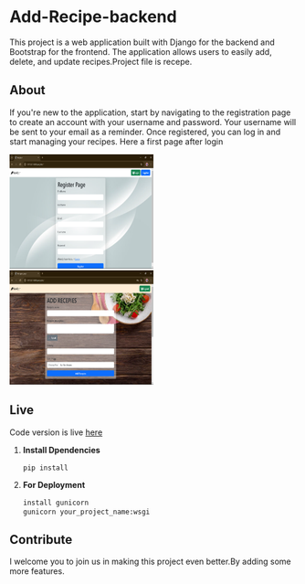 # Add-Recipe-backend

This project is a web application built with Django for the backend and Bootstrap for the frontend. The application allows users to easily add, delete, and update recipes.Project file is recepe.

## About
If you're new to the application, start by navigating to the registration page to create an account with your username and password. Your username will be sent to your email as a reminder. Once registered, you can log in and start managing your recipes.
Here a first page after login

<img src="home/register.png" alt="Image 1" width="50%" height="200" style="display;">
<img src="home/Add_recepe.png" alt="Image 1" width="50%" height="200" style="display;">


## Live 
Code version is live [here](https://add-recipe-backend.onrender.com/)


1. **Install Dpendencies**
   
   ```
   pip install
   ```
3. **For Deployment**

   ```
   install gunicorn
   gunicorn your_project_name:wsgi
   ```
## Contribute

I welcome you to join us in making this project even better.By adding some more features.
   
